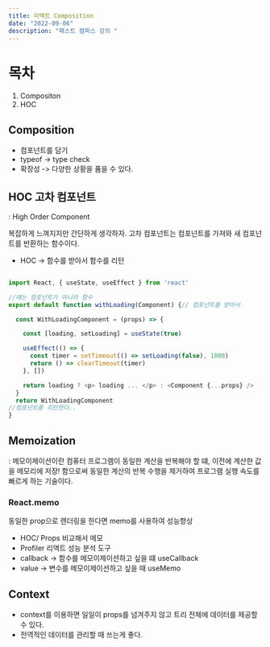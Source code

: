 ```yaml
---
title: 리액트 Composition 
date: "2022-09-06"
description: "패스트 캠퍼스 강의 "
---
```


# 목차
1. Compositon
2. HOC

## Composition 
- 컴포넌트를 담기 
- typeof -> type check 
- 확장성 -> 다양한 상황을 품을 수 있다. 

## HOC 고차 컴포넌트
: High Order Component

복잡하게 느껴지지만 간단하게 생각하자.
고차 컴포넌트는 컴포넌트를 가져와 새 컴포넌트를 반환하는 함수이다. 
- HOC -> 함수를 받아서 함수를 리턴 

```javascript

import React, { useState, useEffect } from 'react'

//얘는 컴포넌트가 아니라 함수 
export default function withLoading(Component) {// 컴포넌트를 받아서 

  const WithLoadingComponent = (props) => {

    const [loading, setLoading] = useState(true)

    useEffect(() => {
      const timer = setTimeout(() => setLoading(false), 1000)
      return () => clearTimeout(timer)
    }, [])

    return loading ? <p> loading ... </p> : <Component {...props} />
  }
  return WithLoadingComponent
//컴포넌트를 리턴한다.. 
}
```
## Memoization 
: 메모이제이션이란 컴퓨터 프로그램이 동일한 계산을 반복해야 할 떄, 이전에 계산한 값을
메모리에 저장! 함으로써 동일한 계산의 반복 수행을 제거하여 프로그램 실행 속도를
빠르게 하는 기술이다. 

### React.memo
동일한 prop으로 렌더링을 한다면 memo를 사용하여 성능향상
- HOC/ Props 비교해서 메모
- Profiler 리액트 성능 분석 도구
- callback -> 함수를 메모이제이션하고 싶을 떄 useCallback
- value -> 변수를 메모이제이션하고 싶을 때 useMemo

## Context 
- context를 이용하면 일일이 props를 넘겨주지 않고 트리 전체에 데이터를 제공할 수 있다. 
- 전역적인 데이터를 관리할 때 쓰는게 좋다. 